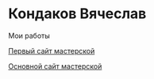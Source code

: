 # Кондаков Вячеслав

Мои работы

[Первый сайт мастерской](alterwest.github.io/masterfox_org/ "Написан на html первая проба так сказать, сайту около трех лет")

[Основной сайт мастерской](https://www.masterel31.ru "Сайт написан на фреймворке Django, первый опыт использования bootstrap и django")
